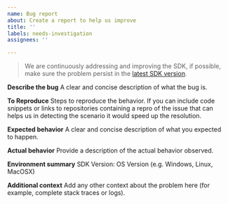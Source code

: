 ```yaml
---
name: Bug report
about: Create a report to help us improve
title: ''
labels: needs-investigation
assignees: ''

---
```


>We are continuously addressing and improving the SDK, if possible, make sure the problem persist in the [latest SDK version](https://www.nuget.org/packages/Microsoft.Azure.Cosmos).

**Describe the bug**
A clear and concise description of what the bug is.

**To Reproduce**
Steps to reproduce the behavior. If you can include code snippets or links to repositories containing a repro of the issue that can helps us in detecting the scenario it would speed up the resolution.

**Expected behavior**
A clear and concise description of what you expected to happen.

**Actual behavior**
Provide a description of the actual behavior observed. 

**Environment summary**
SDK Version:
OS Version (e.g. Windows, Linux, MacOSX)

**Additional context**
Add any other context about the problem here (for example, complete stack traces or logs).
